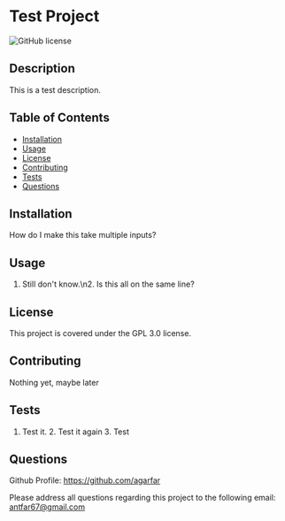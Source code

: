 # Test Project
  
![GitHub license](https://img.shields.io/badge/license-GPL%203.0-blue.svg)

## Description

This is a test description.

## Table of Contents 

- [Installation](#installation)
- [Usage](#usage)
- [License](#license)
- [Contributing](#contributing)
- [Tests](#tests)
- [Questions](#questions)

## Installation

How do I make this take multiple inputs?

## Usage

1. Still don't know.\n2. Is this all on the same line?

## License

This project is covered under the GPL 3.0 license.

## Contributing

Nothing yet, maybe later

## Tests

  1. Test it. 2. Test it again 3. Test

## Questions

Github Profile: https://github.com/agarfar

Please address all questions regarding this project to the following email: antfar67@gmail.com

  